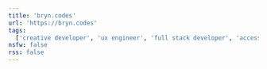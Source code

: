 ```yaml
---
title: 'bryn.codes'
url: 'https://bryn.codes'
tags:
  ['creative developer', 'ux engineer', 'full stack developer', 'accessibility']
nsfw: false
rss: false
---
```

